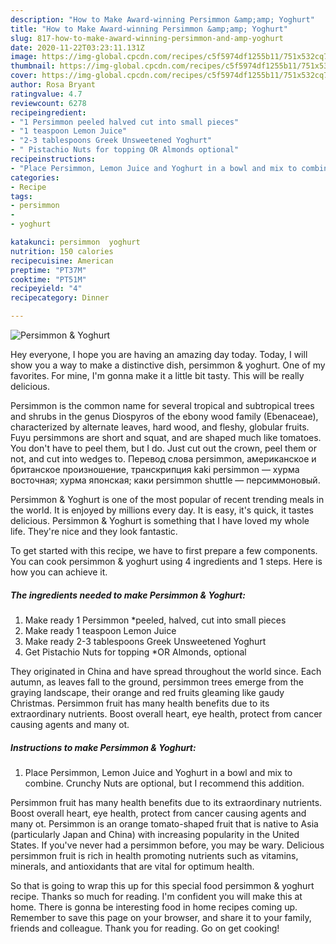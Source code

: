 ```yaml
---
description: "How to Make Award-winning Persimmon &amp;amp; Yoghurt"
title: "How to Make Award-winning Persimmon &amp;amp; Yoghurt"
slug: 817-how-to-make-award-winning-persimmon-and-amp-yoghurt
date: 2020-11-22T03:23:11.131Z
image: https://img-global.cpcdn.com/recipes/c5f5974df1255b11/751x532cq70/persimmon-yoghurt-recipe-main-photo.jpg
thumbnail: https://img-global.cpcdn.com/recipes/c5f5974df1255b11/751x532cq70/persimmon-yoghurt-recipe-main-photo.jpg
cover: https://img-global.cpcdn.com/recipes/c5f5974df1255b11/751x532cq70/persimmon-yoghurt-recipe-main-photo.jpg
author: Rosa Bryant
ratingvalue: 4.7
reviewcount: 6278
recipeingredient:
- "1 Persimmon peeled halved cut into small pieces"
- "1 teaspoon Lemon Juice"
- "2-3 tablespoons Greek Unsweetened Yoghurt"
- " Pistachio Nuts for topping OR Almonds optional"
recipeinstructions:
- "Place Persimmon, Lemon Juice and Yoghurt in a bowl and mix to combine. Crunchy Nuts are optional, but I recommend this addition."
categories:
- Recipe
tags:
- persimmon
- 
- yoghurt

katakunci: persimmon  yoghurt 
nutrition: 150 calories
recipecuisine: American
preptime: "PT37M"
cooktime: "PT51M"
recipeyield: "4"
recipecategory: Dinner

---
```



![Persimmon &amp; Yoghurt](https://img-global.cpcdn.com/recipes/c5f5974df1255b11/751x532cq70/persimmon-yoghurt-recipe-main-photo.jpg)

Hey everyone, I hope you are having an amazing day today. Today, I will show you a way to make a distinctive dish, persimmon &amp; yoghurt. One of my favorites. For mine, I'm gonna make it a little bit tasty. This will be really delicious.

Persimmon is the common name for several tropical and subtropical trees and shrubs in the genus Diospyros of the ebony wood family (Ebenaceae), characterized by alternate leaves, hard wood, and fleshy, globular fruits. Fuyu persimmons are short and squat, and are shaped much like tomatoes. You don&#39;t have to peel them, but I do. Just cut out the crown, peel them or not, and cut into wedges to. Перевод слова persimmon, американское и британское произношение, транскрипция kaki persimmon — хурма восточная; хурма японская; каки persimmon shuttle — персиммоновый.

Persimmon &amp; Yoghurt is one of the most popular of recent trending meals in the world. It is enjoyed by millions every day. It is easy, it's quick, it tastes delicious. Persimmon &amp; Yoghurt is something that I have loved my whole life. They're nice and they look fantastic.


To get started with this recipe, we have to first prepare a few components. You can cook persimmon &amp; yoghurt using 4 ingredients and 1 steps. Here is how you can achieve it.

<!--inarticleads1-->

##### The ingredients needed to make Persimmon &amp; Yoghurt:

1. Make ready 1 Persimmon *peeled, halved, cut into small pieces
1. Make ready 1 teaspoon Lemon Juice
1. Make ready 2-3 tablespoons Greek Unsweetened Yoghurt
1. Get  Pistachio Nuts for topping *OR Almonds, optional


They originated in China and have spread throughout the world since. Each autumn, as leaves fall to the ground, persimmon trees emerge from the graying landscape, their orange and red fruits gleaming like gaudy Christmas. Persimmon fruit has many health benefits due to its extraordinary nutrients. Boost overall heart, eye health, protect from cancer causing agents and many ot. 

<!--inarticleads2-->

##### Instructions to make Persimmon &amp; Yoghurt:

1. Place Persimmon, Lemon Juice and Yoghurt in a bowl and mix to combine. Crunchy Nuts are optional, but I recommend this addition.


Persimmon fruit has many health benefits due to its extraordinary nutrients. Boost overall heart, eye health, protect from cancer causing agents and many ot. Persimmon is an orange tomato-shaped fruit that is native to Asia (particularly Japan and China) with increasing popularity in the United States. If you&#39;ve never had a persimmon before, you may be wary. Delicious persimmon fruit is rich in health promoting nutrients such as vitamins, minerals, and antioxidants that are vital for optimum health. 

So that is going to wrap this up for this special food persimmon &amp; yoghurt recipe. Thanks so much for reading. I'm confident you will make this at home. There is gonna be interesting food in home recipes coming up. Remember to save this page on your browser, and share it to your family, friends and colleague. Thank you for reading. Go on get cooking!
